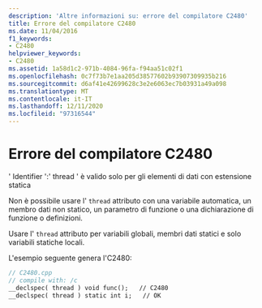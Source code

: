 ```yaml
---
description: 'Altre informazioni su: errore del compilatore C2480'
title: Errore del compilatore C2480
ms.date: 11/04/2016
f1_keywords:
- C2480
helpviewer_keywords:
- C2480
ms.assetid: 1a58d1c2-971b-4084-96fa-f94aa51c02f1
ms.openlocfilehash: 0c7f73b7e1aa205d38577602b93907309935b216
ms.sourcegitcommit: d6af41e42699628c3e2e6063ec7b03931a49a098
ms.translationtype: MT
ms.contentlocale: it-IT
ms.lasthandoff: 12/11/2020
ms.locfileid: "97316544"
---
```

# <a name="compiler-error-c2480"></a>Errore del compilatore C2480

' Identifier ':' thread ' è valido solo per gli elementi di dati con estensione statica

Non è possibile usare l' `thread` attributo con una variabile automatica, un membro dati non statico, un parametro di funzione o una dichiarazione di funzione o definizioni.

Usare l' `thread` attributo per variabili globali, membri dati statici e solo variabili statiche locali.

L'esempio seguente genera l'C2480:

```cpp
// C2480.cpp
// compile with: /c
__declspec( thread ) void func();   // C2480
__declspec( thread ) static int i;   // OK
```
